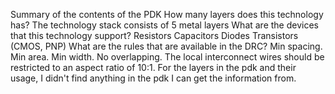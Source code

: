 Summary of the contents of the PDK
How many layers does this technology has?
The technology stack consists of 5 metal layers
What are the devices that this technology support?
Resistors 
Capacitors
Diodes
Transistors (CMOS, PNP)
What are the rules that are available in the DRC?
Min spacing.
Min area.
Min width.
No overlapping.
The local interconnect wires should be restricted to an aspect ratio of 10:1.
For the layers in the pdk and their usage, I didn't find anything in the pdk I can get the information from.
